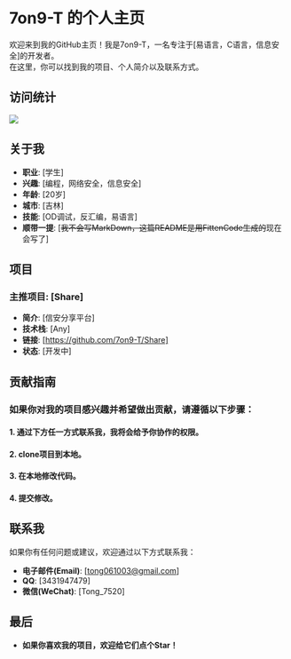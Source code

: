 # 7on9-T 的个人主页

欢迎来到我的GitHub主页！我是7on9-T，一名专注于[易语言，C语言，信息安全]的开发者。  
在这里，你可以找到我的项目、个人简介以及联系方式。  
  
## 访问统计 

<img src="https://komarev.com/ghpvc/?username=7on9-T&abbreviated=true" />

## 关于我

- **职业**: [学生]
- **兴趣**: [编程，网络安全，信息安全]
- **年龄**: [20岁]
- **城市**: [吉林]
- **技能**: [OD调试，反汇编，易语言]
- **顺带一提**: [~~我不会写MarkDown，这篇README是用FittenCode生成的~~现在会写了]



## 项目

### 主推项目: [Share]
- **简介**: [信安分享平台]
- **技术栈**: [Any]
- **链接**: [https://github.com/7on9-T/Share]
- **状态**: [开发中]

## 贡献指南

### 如果你对我的项目感兴趣并希望做出贡献，请遵循以下步骤：

#### 1. 通过下方任一方式联系我，我将会给予你协作的权限。
#### 2. clone项目到本地。
#### 3. 在本地修改代码。
#### 4. 提交修改。

## 联系我

如果你有任何问题或建议，欢迎通过以下方式联系我：
- **电子邮件(Email)**: [tong061003@gmail.com]
- **QQ**: [3431947479]
- **微信(WeChat)**: [Tong_7520]

## 最后

- **如果你喜欢我的项目，欢迎给它们点个Star！**